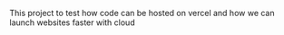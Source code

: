 This project to test how code can be hosted on vercel and how we can launch websites faster with cloud
